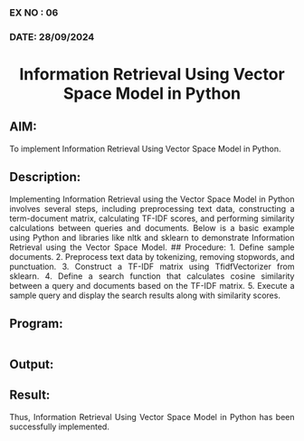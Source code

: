 ### EX NO : 06
### DATE: 28/09/2024
# <p align="center">Information Retrieval Using Vector Space Model in Python</p>
## AIM: 
To implement Information Retrieval Using Vector Space Model in Python.
## Description: 
<div align = "justify">
Implementing Information Retrieval using the Vector Space Model in Python involves several steps, including preprocessing text data, constructing a term-document matrix, 
calculating TF-IDF scores, and performing similarity calculations between queries and documents. Below is a basic example using Python and libraries like nltk and 
sklearn to demonstrate Information Retrieval using the Vector Space Model.
## Procedure:
1. Define sample documents.
2. Preprocess text data by tokenizing, removing stopwords, and punctuation.
3. Construct a TF-IDF matrix using TfidfVectorizer from sklearn.
4. Define a search function that calculates cosine similarity between a query and documents based on the TF-IDF matrix.
5. Execute a sample query and display the search results along with similarity scores.

## Program:
```py

```
## Output:

## Result:
Thus, Information Retrieval Using Vector Space Model in Python has been successfully implemented.
